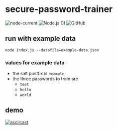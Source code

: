 # secure-password-trainer

![node-current](https://img.shields.io/badge/node-%3E%3D%2010.0.0-brightgreen)
![Node.js CI](https://github.com/askeron/secure-password-trainer/workflows/Node.js%20CI/badge.svg)
![GitHub](https://img.shields.io/github/license/askeron/secure-password-trainer)

## run with example data

`node index.js --datafile=example-data.json`

### values for example data
* the salt postfix is `example`
* the three passwords to train are
  * `test`
  * `hello`
  * `world`

## demo

[![asciicast](https://asciinema.org/a/396546.svg)](https://asciinema.org/a/396546)
